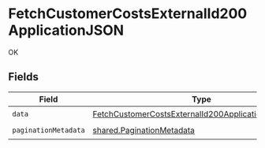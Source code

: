 # FetchCustomerCostsExternalId200ApplicationJSON

OK


## Fields

| Field                                                                                                                                 | Type                                                                                                                                  | Required                                                                                                                              | Description                                                                                                                           |
| ------------------------------------------------------------------------------------------------------------------------------------- | ------------------------------------------------------------------------------------------------------------------------------------- | ------------------------------------------------------------------------------------------------------------------------------------- | ------------------------------------------------------------------------------------------------------------------------------------- |
| `data`                                                                                                                                | [FetchCustomerCostsExternalId200ApplicationJSONData](../../models/operations/fetchcustomercostsexternalid200applicationjsondata.md)[] | :heavy_check_mark:                                                                                                                    | N/A                                                                                                                                   |
| `paginationMetadata`                                                                                                                  | [shared.PaginationMetadata](../../models/shared/paginationmetadata.md)                                                                | :heavy_check_mark:                                                                                                                    | N/A                                                                                                                                   |